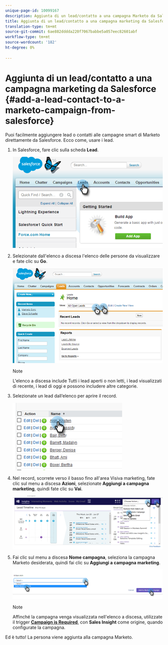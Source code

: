 ```yaml
---
unique-page-id: 10099167
description: Aggiunta di un lead/contatto a una campagna Marketo da Salesforce - Documenti Marketo - Documentazione del prodotto
title: Aggiunta di un lead/contatto a una campagna marketing da Salesforce
translation-type: tm+mt
source-git-commit: 6ae882dddda220f7067babbe5a057eec82601abf
workflow-type: tm+mt
source-wordcount: '182'
ht-degree: 0%

---
```



# Aggiunta di un lead/contatto a una campagna marketing da Salesforce {#add-a-lead-contact-to-a-marketo-campaign-from-salesforce}

Puoi facilmente aggiungere lead o contatti alle campagne smart di Marketo direttamente da Salesforce. Ecco come, usare i lead.

1. In Salesforce, fare clic sulla scheda **Lead**.

   ![](assets/image2016-3-22-9-3a18-3a36.png)

1. Selezionate dall&#39;elenco a discesa l&#39;elenco delle persone da visualizzare e fate clic su **Go**.

   ![](assets/image2016-3-22-9-3a24-3a6.png)

   >[!NOTE]
   >
   >L&#39;elenco a discesa include Tutti i lead aperti o non letti, i lead visualizzati di recente, i lead di oggi e possono includere altre categorie.

1. Selezionate un lead dall’elenco per aprire il record.

   ![](assets/three.png)

1. Nel record, scorrete verso il basso fino all&#39;area Visiva marketing, fate clic sul menu a discesa **Azioni**, selezionate **Aggiungi a campagna marketing**, quindi fate clic su **Vai**.

   ![](assets/four.png)

1. Fai clic sul menu a discesa **Nome campagna**, seleziona la campagna Marketo desiderata, quindi fai clic su **Aggiungi a campagna marketing**.

   ![](assets/five.png)

   >[!NOTE]
   >
   >Affinché la campagna venga visualizzata nell&#39;elenco a discesa, utilizzate il trigger [**Campaign is Required**](/help/marketo/product-docs/core-marketo-concepts/smart-campaigns/using-smart-campaigns/setting-up-a-trigger-smart-campaign-for-sales-using-campaign-is-requested.md), con **Sales Insight** come origine, quando configurate la campagna.

Ed è tutto! La persona viene aggiunta alla campagna Marketo.
